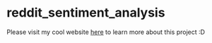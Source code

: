 # reddit_sentiment_analysis

Please visit my cool website [here](https://gulnuravci.github.io/scripts/project_pages/reddit_sentiment_analysis/reddit_sentiment_analysis.html) to learn more about this project :D

